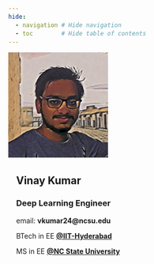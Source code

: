```yaml
---
hide:
  - navigation # Hide navigation
  - toc        # Hide table of contents
---
```


<!-- [LinkedIn :material-linkedin:](#){: .md-button .md-button--primary }
[Github :material-github: ](#){: .md-button .md-button--primary } -->


<!-- ------------------------------------------------------------------------------------ -->

<style>
.card {
  box-shadow: 0 4px 8px 0 rgba(0,0,0,0.2);
  transition: 0.3s;
  width: 60%;
  display: flex;
  margin: auto;
}

.card:hover {
  box-shadow: 0 8px 16px 0 rgba(0,0,0,0.2);
}

.container {
  padding: 2px 16px;
}
</style>

<!-- ------------------------------------------------------------------------------------ -->

<div class="photo">
  <img src="assets/vinay.png" alt="avatar" style="width:40%">
  <div class="container">
    <h2><b>Vinay Kumar</b></h2> 
    <h3>Deep Learning Engineer</h3>
    <p>email: <b>vkumar24@ncsu.edu</b></p>
    <p>BTech in EE <a style="font-weight:bold" href="https://iith.ac.in/">@IIT-Hyderabad</a></p>
    <p>MS in EE <a style="font-weight:bold" href="https://www.ncsu.edu/">@NC State University</a></p>
  </div>
</div>

<!-- ------------------------------------------------------------------------------------ -->
